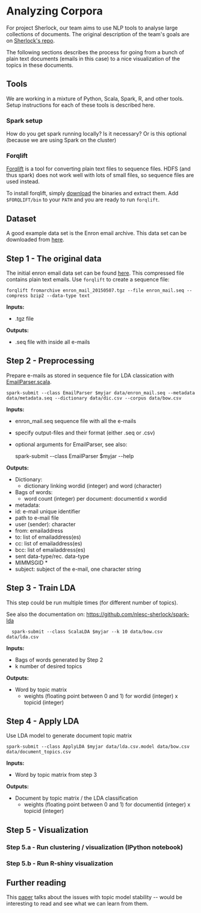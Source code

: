 # Analyzing Corpora
For project Sherlock, our team aims to use NLP tools to analyse large collections of documents. The original description of the team's goals are on [Sherlock's repo](https://github.com/NLeSC/Sherlock/blob/master/topics/analyzing_document_collections/analyzing_large_document_collections.md).

The following sections describes the process for going from a bunch of plain text documents (emails in this case) to a nice visualization of the topics in these documents.

## Tools
We are working in a mixture of Python, Scala, Spark, R, and other tools. Setup instructions for each of these tools is described here.

### Spark setup
How do you get spark running locally? Is it necessary? Or is this optional (because we are using Spark on the cluster)

### Forqlift
[Forqlift](http://www.exmachinatech.net/projects/forqlift/) is a tool for converting plain text files to sequence files. HDFS (and thus spark) does not work well with lots of small files, so sequence files are used instead.

To install forqlift, simply [download](http://www.exmachinatech.net/projects/forqlift/download/) the binaries and extract them. Add `$FORQLIFT/bin` to your `PATH` and you are ready to run `forqlift`.

## Dataset

A good example data set is the Enron email archive. This data set can be downloaded from [here](https://www.cs.cmu.edu/~./enron/).

## Step 1 - The original data

The initial enron email data set can be found [here](https://www.cs.cmu.edu/~./enron/enron_mail_20150507.tgz). This compressed file contains plain text emails. Use `forqlift` to create a sequence file:

    forqlift fromarchive enron_mail_20150507.tgz --file enron_mail.seq --compress bzip2 --data-type text

**Inputs:**
  - .tgz file

**Outputs:**
  - .seq file with inside all e-mails


## Step 2 - Preprocessing

Prepare e-mails as stored in sequence file for LDA classication with [EmailParser.scala](https://github.com/nlesc-sherlock/spark-lda/blob/master/src/main/scala/EmailParser.scala).

    spark-submit --class EmailParser $myjar data/enron_mail.seq --metadata data/metadata.seq --dictionary data/dic.csv --corpus data/bow.csv

**Inputs:**
 - enron_mail.seq sequence file with all the e-mails
 - specify output-files and their format (either .seq or .csv)
 - optional arguments for EmailParser, see also:


    spark-submit --class EmailParser $myjar --help

**Outputs:**
  - Dictionary:
    - dictionary linking wordid (integer) and word (character)
  - Bags of words:
    - word count (integer) per document: documentid x wordid
  - metadata:
   - id: e-mail unique identifier
   - path to e-mail file
   - user (sender): character
   - from: emailaddress
   - to: list of emailaddress(es)
   - cc: list of emailaddress(es)
   - bcc: list of emailaddress(es)
   - sent data-type/rec. data-type
   - MIMMSGID *
   - subject: subject of the e-mail, one character string


## Step 3 - Train LDA
This step could be run multiple times (for different number of topics).

See also the documentation on: https://github.com/nlesc-sherlock/spark-lda

      spark-submit --class ScalaLDA $myjar --k 10 data/bow.csv data/lda.csv

**Inputs:**
  - Bags of words generated by Step 2
  - k number of desired topics

**Outputs:**  
  - Word by topic matrix
    - weights (floating point between 0 and 1) for wordid (integer) x topicid (integer)


## Step 4 - Apply LDA
Use LDA model to generate document topic matrix

    spark-submit --class ApplyLDA $myjar data/lda.csv.model data/bow.csv data/document_topics.csv

**Inputs:**
  - Word by topic matrix from step 3

**Outputs:**  
  - Document by topic matrix / the LDA classification
    - weights  (floating point between 0 and 1) for documentid (integer) x topicid (integer)

## Step 5 - Visualization

### Step 5.a - Run clustering / visualization (IPython notebook)
### Step 5.b - Run R-shiny visualization


## Further reading

This [paper](http://idl.cs.washington.edu/papers/topic-check/) talks about the issues with topic model stability -- would be interesting to read and see what we can learn from them.
